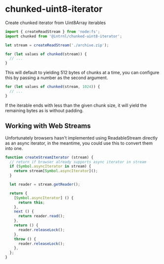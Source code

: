 # chunked-uint8-iterator

Create chunked iterator from Uint8Array iterables

```js
import { createReadStream } from 'node:fs';
import chunked from '@intrnl/chunked-uint8-iterator';

let stream = createReadStream('./archive.zip');

for (let values of chunked(stream)) {
  // ...
}
```

This will default to yielding 512 bytes of chunks at a time, you can configure
this by passing a number as the second argument.

```js
for (let values of chunked(stream, 1024)) {
  // ...
}
```

If the iterable ends with less than the given chunk size, it will yield the
remaining bytes as is without padding.

## Working with Web Streams

Unfortunately browsers hasn't implemented using ReadableStream directly as an
async iterator, in the meantime, you could use this to convert them into one.

```js
function createStreamIterator (stream) {
  // return if browser already supports async iterator in stream
  if (Symbol.asyncIterator in stream) {
    return stream[Symbol.asyncIterator]();
  }

  let reader = stream.getReader();

  return {
    [Symbol.asyncIterator] () {
      return this;
    },
    next () {
      return reader.read();
    },
    return () {
      reader.releaseLock();
    },
    throw () {
      reader.releaseLock();
    },
  };
}
```
